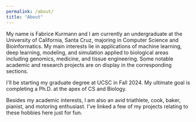 ```yaml
---
permalink: /about/
title: "About"
---
```


My name is Fabrice Kurmann and I am currently an undergraduate at the University of California, Santa Cruz, majoring in Computer Science and Bioinformatics. My main interests lie in applications of machine learning, deep learning, modeling, and simulation applied to biological areas including genomics, medicine, and tissue engineering. Some notable academic and research projects are on display in the corresponding sections. 

I'll be starting my graduate degree at UCSC in Fall 2024. My ultimate goal is completing a Ph.D. at the apex of CS and Biology. 

Besides my academic interests, I am also an avid triathlete, cook, baker, pianist, and motoring enthusiast. I've linked a few of my projects relating to these hobbies here just for fun.
